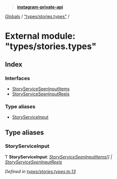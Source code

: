 > **[instagram-private-api](../README.md)**

[Globals](../README.md) / ["types/stories.types"](_types_stories_types_.md) /

# External module: "types/stories.types"

## Index

### Interfaces

* [StoryServiceSeenInputItems](../interfaces/_types_stories_types_.storyserviceseeninputitems.md)
* [StoryServiceSeenInputReels](../interfaces/_types_stories_types_.storyserviceseeninputreels.md)

### Type aliases

* [StoryServiceInput](_types_stories_types_.md#storyserviceinput)

## Type aliases

###  StoryServiceInput

Ƭ **StoryServiceInput**: *[StoryServiceSeenInputItems](../interfaces/_types_stories_types_.storyserviceseeninputitems.md)[] | [StoryServiceSeenInputReels](../interfaces/_types_stories_types_.storyserviceseeninputreels.md)*

*Defined in [types/stories.types.ts:13](https://github.com/dilame/instagram-private-api/blob/e9c516c/src/types/stories.types.ts#L13)*